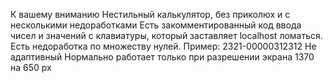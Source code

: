 К вашему вниманию Нестильный калькулятор, без приколюх и с несколькими недоработками
Есть закомментированный код ввода чисел и значений с клавиатуры, который заставляет localhost ломаться.
Есть недоработка по множеству нулей. Пример: 2321-00000312312
Не адаптивный
Нормально работает только при разрешении экрана 1370 на 650 px
